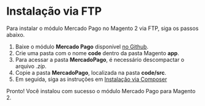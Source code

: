 # Instalação via FTP

Para instalar o módulo Mercado Pago no Magento 2 via FTP, siga os passos abaixo.

1. Baixe o módulo **Mercado Pago** disponível [no Github](https://github.com/mercadopago/cart-magento2).
2. Crie uma pasta com o nome **code** dentro da pasta Magento **app**.
3. Para acessar a pasta **MercadoPago**, é necessário descompactar o arquivo *.zip*.
4. Copie a pasta **MercadoPago**, localizada na pasta **code/src**.
5. Em seguida, siga as instruções em [Instalação via Composer](/developers/pt/guides/magento-two/installation/composer)

Pronto! Você instalou com sucesso o módulo Mercado Pago para Magento 2.
